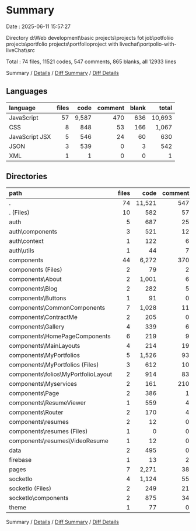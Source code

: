 # Summary

Date : 2025-06-11 15:57:27

Directory d:\\Web development\\basic projects\\projects fot job\\potfoliio projects\\portfolio projects\\portfolioproject with livechat\\portpolio-with-liveChat\\src

Total : 74 files, 11521 codes, 547 comments, 865 blanks, all 12933 lines

Summary / [Details](details.md) / [Diff Summary](diff.md) / [Diff Details](diff-details.md)

## Languages

| language       | files |  code | comment | blank |  total |
| :------------- | ----: | ----: | ------: | ----: | -----: |
| JavaScript     |    57 | 9,587 |     470 |   636 | 10,693 |
| CSS            |     8 |   848 |      53 |   166 |  1,067 |
| JavaScript JSX |     5 |   546 |      24 |    60 |    630 |
| JSON           |     3 |   539 |       0 |     3 |    542 |
| XML            |     1 |     1 |       0 |     0 |      1 |

## Directories

| path                                  | files |   code | comment | blank |  total |
| :------------------------------------ | ----: | -----: | ------: | ----: | -----: |
| .                                     |    74 | 11,521 |     547 |   865 | 12,933 |
| . (Files)                             |    10 |    582 |      57 |    94 |    733 |
| auth                                  |     5 |    687 |      25 |    67 |    779 |
| auth\\components                      |     3 |    521 |      12 |    44 |    577 |
| auth\\context                         |     1 |    122 |       6 |    12 |    140 |
| auth\\utils                           |     1 |     44 |       7 |    11 |     62 |
| components                            |    44 |  6,272 |     370 |   462 |  7,104 |
| components (Files)                    |     2 |     79 |       2 |     8 |     89 |
| components\\About                     |     2 |  1,001 |       6 |    39 |  1,046 |
| components\\Blog                      |     2 |    282 |       5 |    31 |    318 |
| components\\Buttons                   |     1 |     91 |       0 |     9 |    100 |
| components\\CommonComponents          |     7 |  1,028 |      11 |    72 |  1,111 |
| components\\ContractMe                |     2 |    205 |       0 |    18 |    223 |
| components\\Gallery                   |     4 |    339 |       6 |    48 |    393 |
| components\\HomePageComponents        |     6 |    219 |       9 |    28 |    256 |
| components\\MainLayouts               |     4 |    214 |      19 |    28 |    261 |
| components\\MyPortfolios              |     5 |  1,526 |      93 |    99 |  1,718 |
| components\\MyPortfolios (Files)      |     3 |    612 |      10 |    24 |    646 |
| components\\folios\\MyPortfolioLayout |     2 |    914 |      83 |    75 |  1,072 |
| components\\Myservices                |     2 |    161 |     210 |    26 |    397 |
| components\\Page                      |     2 |    386 |       1 |    25 |    412 |
| components\\ResumeViewer              |     1 |    559 |       4 |    15 |    578 |
| components\\Router                    |     2 |    170 |       4 |    11 |    185 |
| components\\resumes                   |     2 |     12 |       0 |     5 |     17 |
| components\\resumes (Files)           |     1 |      0 |       0 |     1 |      1 |
| components\\resumes\\VideoResume      |     1 |     12 |       0 |     4 |     16 |
| data                                  |     2 |    495 |       0 |     3 |    498 |
| firebase                              |     1 |     13 |       2 |     5 |     20 |
| pages                                 |     7 |  2,271 |      38 |   124 |  2,433 |
| socketIo                              |     4 |  1,124 |      55 |   109 |  1,288 |
| socketIo (Files)                      |     2 |    249 |      21 |    48 |    318 |
| socketIo\\components                  |     2 |    875 |      34 |    61 |    970 |
| theme                                 |     1 |     77 |       0 |     1 |     78 |

Summary / [Details](details.md) / [Diff Summary](diff.md) / [Diff Details](diff-details.md)
